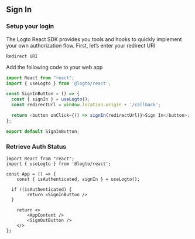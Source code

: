 ## Sign In

### Setup your login

The Logto React SDK provides you tools and hooks to quickly implement your own authorization flow.  First, let’s enter your redirect URI

```redirectUris
Redirect URI
```

Add the following code to your web app

```typescript
import React from "react";
import { useLogto } from '@logto/react';

const SignInButton = () => {
  const { signIn } = useLogto();
  const redirectUrl = window.location.origin + '/callback';

  return <button onClick={() => signIn(redirectUrl)}>Sign In</button>;
};

export default SignInButton;
```

### Retrieve Auth Status

```tsx
import React from "react";
import { useLogto } from '@logto/react';

const App = () => {
	const { isAuthenticated, signIn } = useLogto();

  if !(isAuthenticated) {
		return <SignInButton />
  }

	return <>
		<AppContent />
		<SignOutButton />
	</>
};
```
